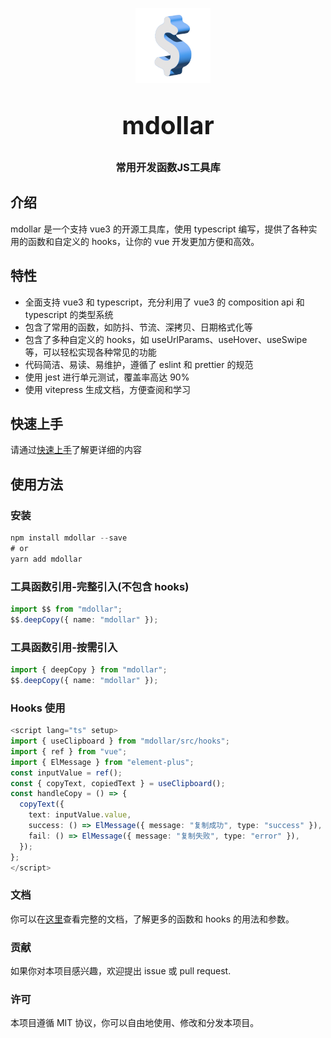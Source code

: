 <p align="center">
    <img alt="logo" src="../public/logo.png" width="120" height="120" style="margin-bottom: 10px;">
</p>
<h3 align="center" style="margin: 30px 0 30px;font-weight: bold;font-size:40px;">mdollar</h3>
<h3 align="center">常用开发函数JS工具库</h3>

## 介绍

mdollar 是一个支持 vue3 的开源工具库，使用 typescript 编写，提供了各种实用的函数和自定义的 hooks，让你的 vue 开发更加方便和高效。


## 特性

- 全面支持 vue3 和 typescript，充分利用了 vue3 的 composition api 和 typescript 的类型系统
- 包含了常用的函数，如防抖、节流、深拷贝、日期格式化等
- 包含了多种自定义的 hooks，如 useUrlParams、useHover、useSwipe 等，可以轻松实现各种常见的功能
- 代码简洁、易读、易维护，遵循了 eslint 和 prettier 的规范
- 使用 jest 进行单元测试，覆盖率高达 90%
- 使用 vitepress 生成文档，方便查阅和学习

## 快速上手

请通过[快速上手](https://baikebaba.gitee.io/mdollar/guide/install)了解更详细的内容

## 使用方法

### 安装

```ts
npm install mdollar --save
# or
yarn add mdollar
```

### 工具函数引用-完整引入(不包含 hooks)

```typescript
import $$ from "mdollar";
$$.deepCopy({ name: "mdollar" });
```

### 工具函数引用-按需引入

```typescript
import { deepCopy } from "mdollar";
$$.deepCopy({ name: "mdollar" });
```

### Hooks 使用

```ts
<script lang="ts" setup>
import { useClipboard } from "mdollar/src/hooks";
import { ref } from "vue";
import { ElMessage } from "element-plus";
const inputValue = ref();
const { copyText, copiedText } = useClipboard();
const handleCopy = () => {
  copyText({
    text: inputValue.value,
    success: () => ElMessage({ message: "复制成功", type: "success" }),
    fail: () => ElMessage({ message: "复制失败", type: "error" }),
  });
};
</script>
```

### 文档

你可以在[这里](https://baikebaba.gitee.io/mdollar/)查看完整的文档，了解更多的函数和 hooks 的用法和参数。

### 贡献

如果你对本项目感兴趣，欢迎提出 issue 或 pull request.

### 许可

本项目遵循 MIT 协议，你可以自由地使用、修改和分发本项目。
